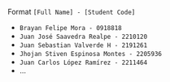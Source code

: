 
Format
`[Full Name] - [Student Code]`

- `Brayan Felipe Mora - 0918818`
- `Juan José Saavedra Realpe - 2210120`
- `Juan Sebastian Valverde H - 2191261`
- `Jhojan Stiven Espinosa Montes - 2205936`
- `Juan Carlos López Ramírez - 2211464`
- ...
